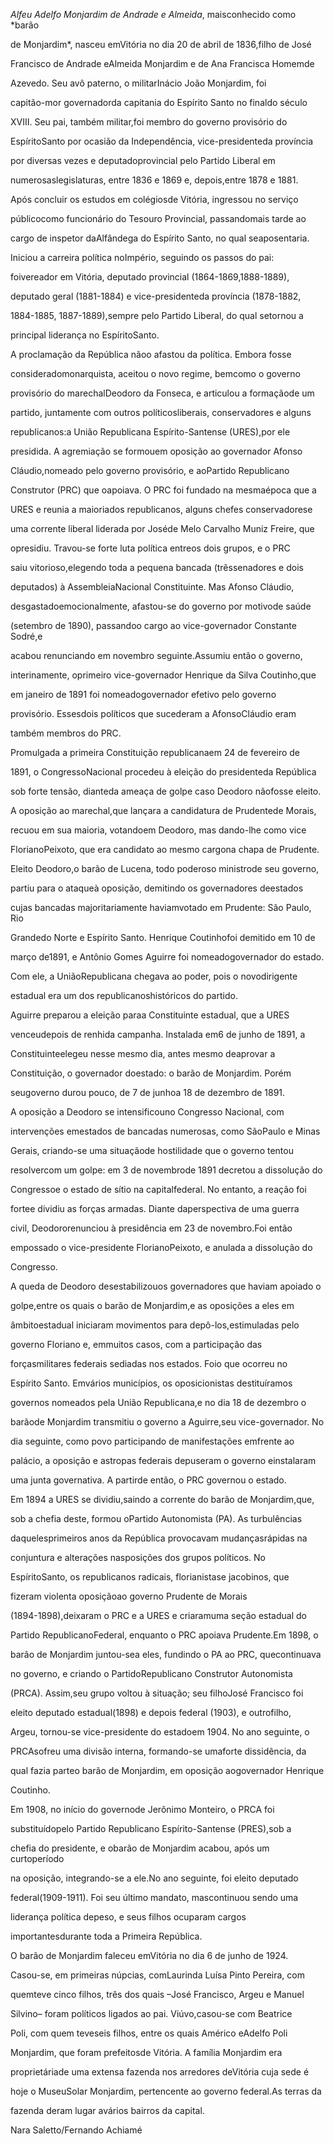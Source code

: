 

*Alfeu Adelfo Monjardim de Andrade e Almeida*, maisconhecido como *barão

de Monjardim*, nasceu emVitória no dia 20 de abril de 1836,filho de José

Francisco de Andrade eAlmeida Monjardim e de Ana Francisca Homemde

Azevedo. Seu avô paterno, o militarInácio João Monjardim, foi

capitão-mor governadorda capitania do Espírito Santo no finaldo século

XVIII. Seu pai, também militar,foi membro do governo provisório do

EspíritoSanto por ocasião da Independência, vice-presidenteda província

por diversas vezes e deputadoprovincial pelo Partido Liberal em

numerosaslegislaturas, entre 1836 e 1869 e, depois,entre 1878 e 1881.



Após concluir os estudos em colégiosde Vitória, ingressou no serviço

públicocomo funcionário do Tesouro Provincial, passandomais tarde ao

cargo de inspetor daAlfândega do Espírito Santo, no qual seaposentaria.

Iniciou a carreira política noImpério, seguindo os passos do pai:

foivereador em Vitória, deputado provincial (1864-1869,1888-1889),

deputado geral (1881-1884) e vice-presidenteda província (1878-1882,

1884-1885, 1887-1889),sempre pelo Partido Liberal, do qual setornou a

principal liderança no EspíritoSanto.



A proclamação da República nãoo afastou da política. Embora fosse

consideradomonarquista, aceitou o novo regime, bemcomo o governo

provisório do marechalDeodoro da Fonseca, e articulou a formaçãode um

partido, juntamente com outros políticosliberais, conservadores e alguns

republicanos:a União Republicana Espírito-Santense (URES),por ele

presidida. A agremiação se formouem oposição ao governador Afonso

Cláudio,nomeado pelo governo provisório, e aoPartido Republicano

Construtor (PRC) que oapoiava. O PRC foi fundado na mesmaépoca que a

URES e reunia a maioriados republicanos, alguns chefes conservadorese

uma corrente liberal liderada por Joséde Melo Carvalho Muniz Freire, que

opresidiu. Travou-se forte luta política entreos dois grupos, e o PRC

saiu vitorioso,elegendo toda a pequena bancada (trêssenadores e dois

deputados) à AssembleiaNacional Constituinte. Mas Afonso Cláudio,

desgastadoemocionalmente, afastou-se do governo por motivode saúde

(setembro de 1890), passandoo cargo ao vice-governador Constante Sodré,e

acabou renunciando em novembro seguinte.Assumiu então o governo,

interinamente, oprimeiro vice-governador Henrique da Silva Coutinho,que

em janeiro de 1891 foi nomeadogovernador efetivo pelo governo

provisório. Essesdois políticos que sucederam a AfonsoCláudio eram

também membros do PRC.



Promulgada a primeira Constituição republicanaem 24 de fevereiro de

1891, o CongressoNacional procedeu à eleição do presidenteda República

sob forte tensão, dianteda ameaça de golpe caso Deodoro nãofosse eleito.

A oposição ao marechal,que lançara a candidatura de Prudentede Morais,

recuou em sua maioria, votandoem Deodoro, mas dando-lhe como vice

FlorianoPeixoto, que era candidato ao mesmo cargona chapa de Prudente.

Eleito Deodoro,o barão de Lucena, todo poderoso ministrode seu governo,

partiu para o ataqueà oposição, demitindo os governadores deestados

cujas bancadas majoritariamente haviamvotado em Prudente: São Paulo, Rio

Grandedo Norte e Espírito Santo. Henrique Coutinhofoi demitido em 10 de

março de1891, e Antônio Gomes Aguirre foi nomeadogovernador do estado.

Com ele, a UniãoRepublicana chegava ao poder, pois o novodirigente

estadual era um dos republicanoshistóricos do partido.



Aguirre preparou a eleição paraa Constituinte estadual, que a URES

venceudepois de renhida campanha. Instalada em6 de junho de 1891, a

Constituinteelegeu nesse mesmo dia, antes mesmo deaprovar a

Constituição, o governador doestado: o barão de Monjardim. Porém

seugoverno durou pouco, de 7 de junhoa 18 de dezembro de 1891.



A oposição a Deodoro se intensificouno Congresso Nacional, com

intervenções emestados de bancadas numerosas, como SãoPaulo e Minas

Gerais, criando-se uma situaçãode hostilidade que o governo tentou

resolvercom um golpe: em 3 de novembrode 1891 decretou a dissolução do

Congressoe o estado de sítio na capitalfederal. No entanto, a reação foi

fortee dividiu as forças armadas. Diante daperspectiva de uma guerra

civil, Deodororenunciou à presidência em 23 de novembro.Foi então

empossado o vice-presidente FlorianoPeixoto, e anulada a dissolução do

Congresso.



A queda de Deodoro desestabilizouos governadores que haviam apoiado o

golpe,entre os quais o barão de Monjardim,e as oposições a eles em

âmbitoestadual iniciaram movimentos para depô-los,estimuladas pelo

governo Floriano e, emmuitos casos, com a participação das

forçasmilitares federais sediadas nos estados. Foio que ocorreu no

Espírito Santo. Emvários municípios, os oposicionistas destituíramos

governos nomeados pela União Republicana,e no dia 18 de dezembro o

barãode Monjardim transmitiu o governo a Aguirre,seu vice-governador. No

dia seguinte, como povo participando de manifestações emfrente ao

palácio, a oposição e astropas federais depuseram o governo einstalaram

uma junta governativa. A partirde então, o PRC governou o estado.



Em 1894 a URES se dividiu,saindo a corrente do barão de Monjardim,que,

sob a chefia deste, formou oPartido Autonomista (PA). As turbulências

daquelesprimeiros anos da República provocavam mudançasrápidas na

conjuntura e alterações nasposições dos grupos políticos. No

EspíritoSanto, os republicanos radicais, florianistase jacobinos, que

fizeram violenta oposiçãoao governo Prudente de Morais

(1894-1898),deixaram o PRC e a URES e criaramuma seção estadual do

Partido RepublicanoFederal, enquanto o PRC apoiava Prudente.Em 1898, o

barão de Monjardim juntou-sea eles, fundindo o PA ao PRC, quecontinuava

no governo, e criando o PartidoRepublicano Construtor Autonomista

(PRCA). Assim,seu grupo voltou à situação; seu filhoJosé Francisco foi

eleito deputado estadual(1898) e depois federal (1903), e outrofilho,

Argeu, tornou-se vice-presidente do estadoem 1904. No ano seguinte, o

PRCAsofreu uma divisão interna, formando-se umaforte dissidência, da

qual fazia parteo barão de Monjardim, em oposição aogovernador Henrique

Coutinho.



Em 1908, no início do governode Jerônimo Monteiro, o PRCA foi

substituídopelo Partido Republicano Espírito-Santense (PRES),sob a

chefia do presidente, e obarão de Monjardim acabou, após um curtoperíodo

na oposição, integrando-se a ele.No ano seguinte, foi eleito deputado

federal(1909-1911). Foi seu último mandato, mascontinuou sendo uma

liderança política depeso, e seus filhos ocuparam cargos

importantesdurante toda a Primeira República.



O barão de Monjardim faleceu emVitória no dia 6 de junho de 1924.



Casou-se, em primeiras núpcias, comLaurinda Luísa Pinto Pereira, com

quemteve cinco filhos, três dos quais –José Francisco, Argeu e Manuel

Silvino– foram políticos ligados ao pai. Viúvo,casou-se com Beatrice

Poli, com quem teveseis filhos, entre os quais Américo eAdelfo Poli

Monjardim, que foram prefeitosde Vitória. A família Monjardim era

proprietáriade uma extensa fazenda nos arredores deVitória cuja sede é

hoje o MuseuSolar Monjardim, pertencente ao governo federal.As terras da

fazenda deram lugar avários bairros da capital.



Nara Saletto/Fernando Achiamé



